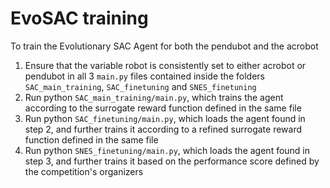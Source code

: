 # EvoSAC training
To train the Evolutionary SAC Agent for both the pendubot and the acrobot
1. Ensure that the variable robot is consistently set to either acrobot or pendubot in all 3 `main.py` files contained inside the folders `SAC_main_training`, `SAC_finetuning` and `SNES_finetuning`
2. Run python `SAC_main_training/main.py`, which trains the agent according to the surrogate reward function defined in the same file
3. Run python `SAC_finetuning/main.py`, which loads the agent found in step 2, and further trains it according to a refined surrogate reward function defined in the same file
4. Run python `SNES_finetuning/main.py`, which loads the agent found in step 3, and further trains it based on the performance score defined by the competition's organizers